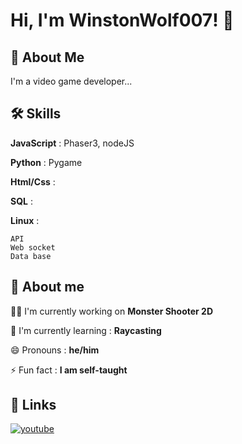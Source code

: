 # Hi, I'm WinstonWolf007! 👋


## 🚀 About Me
I'm a video game developer...


## 🛠 Skills
**JavaScript** : Phaser3, nodeJS

**Python** : Pygame

**Html/Css** : 

**SQL** : 

**Linux** : 

```
API
Web socket
Data base
```


## 💪 About me
👩‍💻 I'm currently working on **Monster Shooter 2D**

🧠 I'm currently learning : **Raycasting**

😄 Pronouns : **he/him**

⚡️ Fun fact : **I am self-taught**


## 🔗 Links
[![youtube](https://cdn.icon-icons.com/icons2/2530/PNG/512/youtube_button_icon_151827.png)](https://www.youtube.com/@WinstonWolf007)

